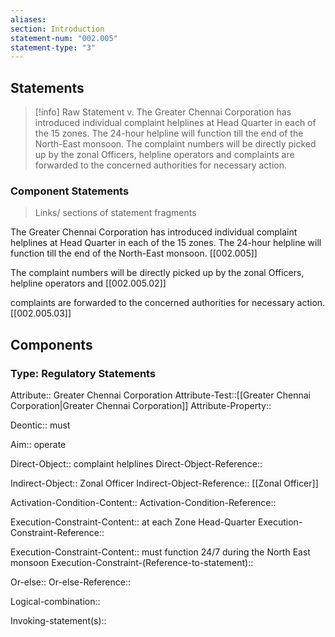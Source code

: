 ```yaml
---
aliases: 
section: Introduction
statement-num: "002.005"
statement-type: "3"
---
```


## Statements 
> [!info] Raw Statement
> v. The Greater Chennai Corporation has introduced individual complaint helplines at Head Quarter in each of the 15 zones. The 24-hour helpline will function till the end of the North-East monsoon. The complaint numbers will be directly picked up by the zonal Officers, helpline operators and complaints are forwarded to the concerned authorities for necessary action. 

### Component Statements
> Links/ sections of statement fragments 

The Greater Chennai Corporation 
has introduced 
individual complaint helplines 
at Head Quarter in each of the 15 zones. 
The 24-hour helpline will function till the end of the North-East monsoon. [[002.005]]

The complaint numbers will be directly picked up by the zonal Officers, helpline operators and [[002.005.02]]

complaints are forwarded to the concerned authorities for necessary action. [[002.005.03]]


## Components

### Type: Regulatory Statements
Attribute:: Greater Chennai Corporation
Attribute-Test::[[Greater Chennai Corporation|Greater Chennai Corporation]]
Attribute-Property::

Deontic:: must

Aim:: operate

Direct-Object:: complaint helplines 
Direct-Object-Reference::

Indirect-Object:: Zonal Officer
Indirect-Object-Reference:: [[Zonal Officer]]

Activation-Condition-Content::
Activation-Condition-Reference::

Execution-Constraint-Content::  at each Zone Head-Quarter
Execution-Constraint-Reference::

Execution-Constraint-Content:: must function 24/7 during the North East monsoon
Execution-Constraint-(Reference-to-statement)::

Or-else::
Or-else-Reference:: 

Logical-combination::

Invoking-statement(s)::